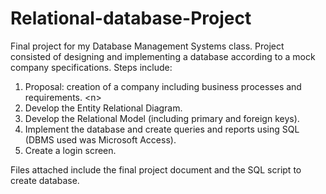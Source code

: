 # Relational-database-Project

Final project for my Database Management Systems class. Project consisted of designing and implementing a database according to a mock company specifications. Steps include:

1) Proposal: creation of a company including business processes and requirements. <n\>
2) Develop the Entity Relational Diagram.
3) Develop the Relational Model (including primary and foreign keys).
4) Implement the database and create queries and reports using SQL (DBMS used was Microsoft Access).
5) Create a login screen. 

Files attached include the final project document and the SQL script to create database.
